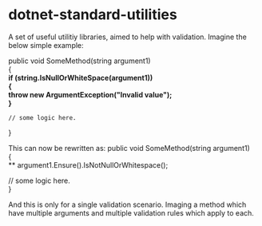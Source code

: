 # dotnet-standard-utilities
A set of useful utilitiy libraries, aimed to help with validation.
Imagine the below simple example:

public void SomeMethod(string argument1)  
{  
   **if (string.IsNullOrWhiteSpace(argument1))**  
   **{**  
      **throw new ArgumentException("Invalid value");**  
   **}**  
      
    // some logic here.  
}  

This can now be rewritten as:
public void SomeMethod(string argument1)  
{  
**  argument1.Ensure().IsNotNullOrWhitespace();  
      
   // some logic here.  
}  

And this is only for a single validation scenario. Imaging a method which have multiple arguments and multiple validation rules which apply to each.
